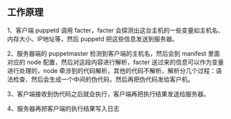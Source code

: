 ## 工作原理
1、客户端 puppetd 调用 facter，facter 会探测出这台主机的一些变量如主机名、内存大小、IP地址等，然后 puppetd 把这些信息发送到服务器。

2、服务器端的 puppetmaster 检测到客户端的主机名，然后会到 manifest 里面对应的 node 配置，然后对这段内容进行解析，facter 送过来的信息可以作为变量进行处理的，node 牵涉到的代码解析，其他的代码不解析，解析分几个过程：语法检查、然后会生成一个中间的伪代码，然后再把伪代码发给客户机。

3、客户端接收到伪代码之后就会执行，客户端再把执行结果发送给服务器。

4、服务器再把客户端的执行结果写入日志
